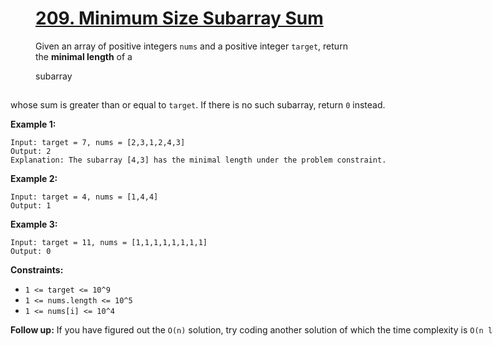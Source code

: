 # [209. Minimum Size Subarray Sum](https://leetcode.com/problems/minimum-size-subarray-sum/description/)

Given an array of positive integers `nums` and a positive integer `target`, return the **minimal length**  of a <div aria-expanded="false" data-headlessui-state="" id="headlessui-popover-button-:rt:">subarray<div style="position: fixed; z-index: 40; inset: 0px auto auto 0px; transform: translate(188px, 236px);"> whose sum is greater than or equal to `target`. If there is no such subarray, return `0` instead.

**Example 1:** 

```
Input: target = 7, nums = [2,3,1,2,4,3]
Output: 2
Explanation: The subarray [4,3] has the minimal length under the problem constraint.
```

**Example 2:** 

```
Input: target = 4, nums = [1,4,4]
Output: 1
```

**Example 3:** 

```
Input: target = 11, nums = [1,1,1,1,1,1,1,1]
Output: 0
```

**Constraints:** 

- `1 <= target <= 10^9`
- `1 <= nums.length <= 10^5`
- `1 <= nums[i] <= 10^4`

**Follow up:**  If you have figured out the `O(n)` solution, try coding another solution of which the time complexity is `O(n log(n))`.